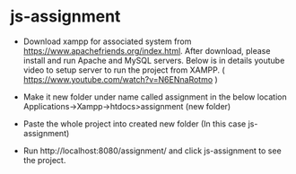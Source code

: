 # js-assignment

- Download xampp for associated system from https://www.apachefriends.org/index.html.
After download, please install and run Apache and MySQL servers.
Below is in details youtube video to setup server to run the project from XAMPP.
( https://www.youtube.com/watch?v=N6ENnaRotmo )

- Make it new folder under name called assignment in the below location
Applications->Xampp->htdocs>assignment (new folder)

- Paste the whole project into created new folder (In this case js-assignment)

- Run http://localhost:8080/assignment/ and click js-assignment to see the project.

